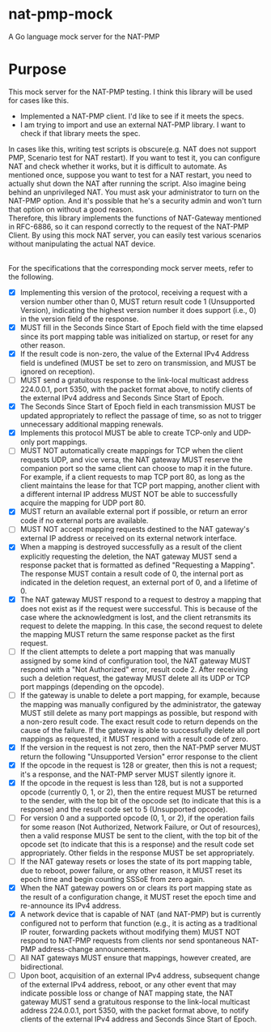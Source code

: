 # nat-pmp-mock
A Go language mock server for the NAT-PMP

# Purpose
This mock server for the NAT-PMP testing. I think this library will be used for cases like this.
- Implemented a NAT-PMP client. I'd like to see if it meets the specs.
- I am trying to import and use an external NAT-PMP library. I want to check if that library meets the spec.

In cases like this, writing test scripts is obscure(e.g. NAT does not support PMP, Scenario test for NAT restart). If you want to test it, you can configure NAT and check whether it works, but it is difficult to automate. As mentioned once, suppose you want to test for a NAT restart, you need to actually shut down the NAT after running the script. Also imagine being behind an unprivileged NAT. You must ask your administrator to turn on the NAT-PMP option. And it's possible that he's a security admin and won't turn that option on without a good reason.
<br>Therefore, this library implements the functions of NAT-Gateway mentioned in RFC-6886, so it can respond correctly to the request of the NAT-PMP Client. By using this mock NAT server, you can easily test various scenarios without manipulating the actual NAT device.

<br>For the specifications that the corresponding mock server meets, refer to the following.
- [x] Implementing this version of the protocol, receiving a request with a version number other than 0, MUST return result code 1 (Unsupported Version), indicating the highest version number it does support (i.e., 0) in the version field of the response.
- [x] MUST fill in the Seconds Since Start of Epoch field with the time elapsed since its port mapping table was initialized on startup, or reset for any other reason.
- [x] If the result code is non-zero, the value of the External IPv4 Address field is undefined (MUST be set to zero on transmission, and MUST be ignored on reception).
- [ ] MUST send a gratuitous response to the link-local multicast address 224.0.0.1, port 5350, with the packet format above, to notify clients of the external IPv4 address and Seconds Since Start of Epoch.
- [x] The Seconds Since Start of Epoch field in each transmission MUST be updated appropriately to reflect the passage of time, so as not to trigger unnecessary additional mapping renewals.
- [x] Implements this protocol MUST be able to create TCP-only and UDP-only port mappings.
- [ ] MUST NOT automatically create mappings for TCP when the client requests UDP, and vice versa, the NAT gateway MUST reserve the companion port so the same client can choose to map it in the future. For example, if a client requests to map TCP port 80, as long as the client maintains the lease for that TCP port mapping, another client with a different internal IP address MUST NOT be able to successfully acquire the mapping for UDP port 80.
- [x] MUST return an available external port if possible, or return an error code if no external ports are available.
- [ ] MUST NOT accept mapping requests destined to the NAT gateway's external IP address or received on its external network interface.
- [x] When a mapping is destroyed successfully as a result of the client explicitly requesting the deletion, the NAT gateway MUST send a response packet that is formatted as defined "Requesting a Mapping". The response MUST contain a result code of 0, the internal port as indicated in the deletion request, an external port of 0, and a lifetime of 0. 
- [x] The NAT gateway MUST respond to a request to destroy a mapping that does not exist as if the request were successful.  This is because of the case where the acknowledgment is lost, and the client retransmits its request to delete the mapping.  In this case, the second request to delete the mapping MUST return the same response packet as the first request.
- [ ] If the client attempts to delete a port mapping that was manually assigned by some kind of configuration tool, the NAT gateway MUST respond with a "Not Authorized" error, result code 2. After receiving such a deletion request, the gateway MUST delete all its UDP or TCP port mappings (depending on the opcode).
- [ ] If the gateway is unable to delete a port mapping, for example, because the mapping was manually configured by the administrator, the gateway MUST still delete as many port mappings as possible, but respond with a non-zero result code.  The exact result code to return depends on the cause of the failure.  If the gateway is able to successfully delete all port mappings as requested, it MUST respond with a result code of zero.
- [x] If the version in the request is not zero, then the NAT-PMP server MUST return the following "Unsupported Version" error response to the client
- [x] If the opcode in the request is 128 or greater, then this is not a request; it's a response, and the NAT-PMP server MUST silently ignore it.
- [x] If the opcode in the request is less than 128, but is not a supported opcode (currently 0, 1, or 2), then the entire request MUST be returned to the sender, with the top bit of the opcode set (to indicate that this is a response) and the result code set to 5 (Unsupported opcode).
- [ ] For version 0 and a supported opcode (0, 1, or 2), if the operation fails for some reason (Not Authorized, Network Failure, or Out of resources), then a valid response MUST be sent to the client, with the top bit of the opcode set (to indicate that this is a response) and the result code set appropriately.  Other fields in the response MUST be set appropriately.
- [ ]  If the NAT gateway resets or loses the state of its port mapping table, due to reboot, power failure, or any other reason, it MUST reset its epoch time and begin counting SSSoE from zero again. 
- [x] When the NAT gateway powers on or clears its port mapping state as the result of a configuration change, it MUST reset the epoch time and re-announce its IPv4 address.
- [x] A network device that is capable of NAT (and NAT-PMP) but is currently configured not to perform that function (e.g., it is acting as a traditional IP router, forwarding packets without modifying them) MUST NOT respond to NAT-PMP requests from clients nor send spontaneous NAT-PMP address-change announcements.
- [ ] All NAT gateways MUST ensure that mappings, however created, are bidirectional.
- [ ] Upon boot, acquisition of an external IPv4 address, subsequent change of the external IPv4 address, reboot, or any other event that may indicate possible loss or change of NAT mapping state, the NAT gateway MUST send a gratuitous response to the link-local multicast address 224.0.0.1, port 5350, with the packet format above, to notify clients of the external IPv4 address and Seconds Since Start of Epoch.
